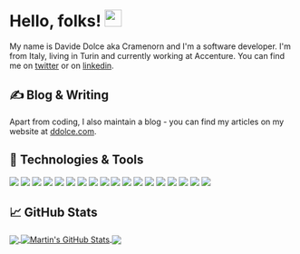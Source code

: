 # Hello, folks! <img src="https://raw.githubusercontent.com/MartinHeinz/MartinHeinz/master/wave.gif" width="30px">

My name is Davide Dolce aka Cramenorn and I'm a software developer. I'm from Italy, living in Turin and currently working at Accenture. You can find me on [twitter](https://twitter.com/dvdolce) or on [linkedin](https://www.linkedin.com/in/ddolce).

## &#x270d; Blog & Writing

Apart from coding, I also maintain a blog - you can find my articles on my website at [ddolce.com](https://ddolce.com).

## 🔧 Technologies & Tools
![](https://img.shields.io/badge/OS-Linux-informational?style=flat&logo=linux&logoColor=white&color=2bbc8a)
![](https://img.shields.io/badge/OS-Windows-informational?style=flat&logo=windows&logoColor=white&color=2bbc8a)
![](https://img.shields.io/badge/Code-CSharp-informational?style=flat&logo=c-sharp&logoColor=white&color=2bbc8a)
![](https://img.shields.io/badge/Code-php-informational?style=flat&logo=php&logoColor=white&color=2bbc8a)
![](https://img.shields.io/badge/Code-JavaScript-informational?style=flat&logo=javascript&logoColor=white&color=2bbc8a)
![](https://img.shields.io/badge/Code-Ruby-informational?style=flat&logo=ruby&logoColor=white&color=2bbc8a)
![](https://img.shields.io/badge/Code-Node.js-informational?style=flat&logo=node.js&logoColor=white&color=2bbc8a)
![](https://img.shields.io/badge/Tools-VisualStudioCode-blue.svg?logo=visual-studio-code&logoColor=white&color=2bbc8a)
![](https://img.shields.io/badge/Tools-VisualStudio-blue.svg?logo=visual-studio&logoColor=white&color=2bbc8a)
![](https://img.shields.io/badge/Tools-Docker-informational?style=flat&logo=docker&logoColor=white&color=2bbc8a)
![](https://img.shields.io/badge/Tools-Mysql-informational?style=flat&logo=mysql&logoColor=white&color=2bbc8a)
![](https://img.shields.io/badge/Saas-Azure-informational?style=flat&logo=azure-devops&logoColor=white&color=2bbc8a)
![](https://img.shields.io/badge/Saas-Firebase-informational?style=flat&logo=firebase&logoColor=white&color=2bbc8a)
![](https://img.shields.io/badge/Framework-Vue.js-informational?style=flat&logo=vue.js&logoColor=white&color=2bbc8a)
![](https://img.shields.io/badge/Framework-Bootstrap-informational?style=flat&logo=bootstrap&logoColor=white&color=2bbc8a)
![](https://img.shields.io/badge/Framework-JQuery-informational?style=flat&logo=jquery&logoColor=white&color=2bbc8a)
![](https://img.shields.io/badge/Framework-SASS-informational?style=flat&logo=sass&logoColor=white&color=2bbc8a)
![](https://img.shields.io/badge/Framework-Jekyll-informational?style=flat&logo=jekyll&logoColor=white&color=2bbc8a)

## &#x1f4c8; GitHub Stats

<a href="https://github.com/Cramenorn/Cramenorn">
  <img align="center" src="https://github-readme-stats.vercel.app/api/top-langs/?username=Cramenorn&hide=java,html&title_color=ffffff&text_color=c9cacc&icon_color=2bbc8a&bg_color=1d1f21" />
</a>
<a href="https://github.com/Cramenorn/Cramenorn">
  <img align="center" src="https://github-readme-stats.vercel.app/api?username=Cramenorn&show_icons=true&line_height=27&count_private=true&title_color=ffffff&text_color=c9cacc&icon_color=2bbc8a&bg_color=1d1f21" alt="Martin's GitHub Stats" />
</a>

<a href="https://github.com/Cramenorn/raptorsa">
  <img align="center" src="https://github-readme-stats.vercel.app/api/pin/?username=Cramenorn&repo=raptorsa&title_color=ffffff&text_color=c9cacc&icon_color=2bbc8a&bg_color=1d1f21" />
</a>
